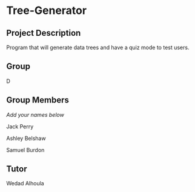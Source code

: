# Tree-Generator
## Project Description
Program that will generate data trees and have a quiz mode to test users.
## Group
D
## Group Members
*Add your names below*

Jack Perry

Ashley Belshaw

Samuel Burdon
## Tutor
Wedad Alhoula

